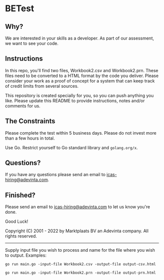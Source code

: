 # BETest

## Why?

We are interested in your skills as a developer. As part of our assessment, we want to see your code.

## Instructions

In this repo, you'll find two files, Workbook2.csv and Workbook2.prn. These files need to be converted to a HTML format by the code you deliver. Please consider your work as a proof of concept for a system that can keep track of credit limits from several sources.

This repository is created specially for you, so you can push anything you like. Please update this README to provide instructions, notes and/or comments for us.

## The Constraints

Please complete the test within 5 business days. Please do not invest more than a few hours in total.

Use Go. Restrict yourself to Go standard library and `golang.org/x`.

## Questions?

If you have any questions please send an email to icas-hiring@adevinta.com.

## Finished?

Please send an email to icas-hiring@adevinta.com to let us know you're done.

Good Luck!


Copyright (C) 2001 - 2022 by Marktplaats BV an Adevinta company. All rights reserved.

---


Supply input file you wish to process and name for the file where you wish to output. Examples:
```
go run main.go -input-file Workbook2.csv -output-file output-csv.html
```

```
go run main.go -input-file Workbook2.prn -output-file output-prn.html
```